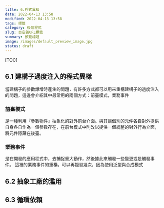 ```yaml
---
title: 6.程式異樣
date: 2022-04-13 13:58
modified: 2022-04-13 13:58
tags: 標籤
category: 後端程式
slug: 自定義URL標籤
summary: 預覽標題
image: /images/default_preview_image.jpg
status: draft
---
```


[TOC]

## 6.1 建構子過度注入的程式異樣  

當建構子的參數爆增時產生的問題，有許多方式都可以用來重構建構子的過度注入的問題，這邊會介紹其中最常用的兩個方式：前臺模式，業務事件

### 前臺模式
是一種利用『參數物件』抽象化的對外前台介面。與其讓個別的元件各自對外提供自身各自作為一個參數存在，在前台模式中則改以提供一個統整的對外行為介面，將元件隱藏在後臺。

### 業務事件
是在開發的應用程式中，去捕捉重大動作，然後據此來觸發一些變更或是觸發事件。
這裡的業務事件的重構，可以再複習幾次，因為使用泛型與合成模式


## 6.2 抽象工廠的濫用  



## 6.3 循環依賴
